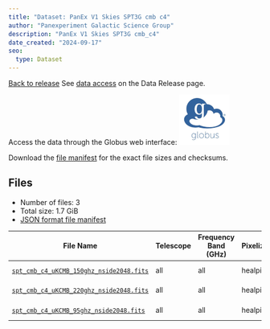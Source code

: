 ```yaml
---
title: "Dataset: PanEx V1 Skies SPT3G cmb c4"
author: "Panexperiment Galactic Science Group"
description: "PanEx V1 Skies SPT3G cmb_c4"
date_created: "2024-09-17"
seo:
  type: Dataset
---
```


[Back to release](./panexv1-spt.html#datasets)
See [data access](./panexv1-spt.html#data-access) on the Data Release page.

Access the data through the Globus web interface: [![Download via Globus](images/globus-logo.png)](https://app.globus.org/file-manager?origin_id=53b2a147-ae9d-4bbf-9d18-3b46d133d4bb&origin_path=%2Fspt3g%2Fcmb_c4%2F)

Download the [file manifest](https://g-0a470a.6b7bd8.0ec8.data.globus.org/spt3g/cmb_c4/manifest.json) for the exact file sizes and checksums.

## Files

- Number of files: 3
- Total size: 1.7 GiB
- [JSON format file manifest](https://g-0a470a.6b7bd8.0ec8.data.globus.org/spt3g/cmb_c4/manifest.json)

|                                                                  File Name                                                                   | Telescope | Frequency Band (GHz) | Pixelization | Nside | Unit  |   Size    |
| -------------------------------------------------------------------------------------------------------------------------------------------- | --------- | -------------------- | ------------ | ----: | ----- | --------- |
| [`spt_cmb_c4_uKCMB_150ghz_nside2048.fits`](https://g-0a470a.6b7bd8.0ec8.data.globus.org/spt3g/cmb_c4/spt_cmb_c4_uKCMB_150ghz_nside2048.fits) | all       | all                  | healpix      |  2048 | uKCMB | 576.0 MiB |
| [`spt_cmb_c4_uKCMB_220ghz_nside2048.fits`](https://g-0a470a.6b7bd8.0ec8.data.globus.org/spt3g/cmb_c4/spt_cmb_c4_uKCMB_220ghz_nside2048.fits) | all       | all                  | healpix      |  2048 | uKCMB | 576.0 MiB |
| [`spt_cmb_c4_uKCMB_95ghz_nside2048.fits`](https://g-0a470a.6b7bd8.0ec8.data.globus.org/spt3g/cmb_c4/spt_cmb_c4_uKCMB_95ghz_nside2048.fits)   | all       | all                  | healpix      |  2048 | uKCMB | 576.0 MiB |
